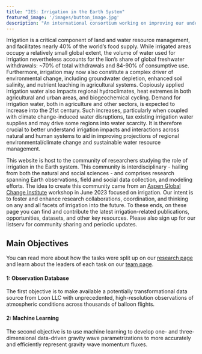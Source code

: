 ```yaml
---
title: "IES: Irrigation in the Earth System"
featured_image: '/images/button_image.jpg'
description: "An international consortium working on improving our understanding and representation of gravity waves"
---
```


Irrigation is a critical component of land and water resource management, and facilitates nearly 40% of the world’s food supply. While irrigated areas occupy a relatively small global extent, the volume of water used for irrigation nevertheless accounts for the lion’s share of global freshwater withdrawals: ~70% of total withdrawals and 84-90% of consumptive use. Furthermore, irrigation may now also constitute a complex driver of environmental change, including groundwater depletion, enhanced soil salinity, and nutrient leaching in agricultural systems. Copiously applied irrigation water also impacts regional hydroclimates, heat extremes in both agricultural and urban areas, and biogeochemical cycling. Demand for irrigation water, both in agriculture and other sectors, is expected to increase into the 21st century. Such increases, particularly when coupled with climate change-induced water disruptions, tax existing irrigation water supplies and may drive some regions into water scarcity. It is therefore crucial to better understand irrigation impacts and interactions across natural and human systems to aid in improving projections of regional environmental/climate change and sustainable water resource management.


This website is host to the community of researchers studying the role of irrigation in the Earth system. This community is interdisciplinary - hailing from both the natural and social sciences - and comprises research spanning Earth observations, field and social data collection, and modeling efforts. The idea to create this community came from an [Aspen Global Change Institute](https://www.agci.org/workshops/7014x0000002IxWAAU/irrigation-in-the-earth-system-priorities-for-data-modeling-and-cross-disciplinary-research) workshop in June 2023 focused on irrigation. Our intent is to foster and enhance research collaborations, coordination, and thinking on any and all facets of irrigation into the future. To these ends, on these page you can find and contribute the latest irrigation-related publications, opportunities, datasets, and other key resources. Please also sign up for our listserv for community sharing and periodic updates.

## Main Objectives
You can read more about how the tasks were split up on our [research page](https://irrigationresearch.github.io/background/) and learn about the leaders of each task on our [team page](https://irrigationresearch.github.io/team).

#### 1: Observation Database
The first objective is to make available a potentially transformational data source from Loon LLC with unprecedented, high-resolution observations of atmospheric conditions across thousands of balloon flights.

#### 2: Machine Learning
The second objective is to use machine learning to develop one- and three- dimensional data-driven gravity wave parametrizations to more accurately and efficiently represent gravity wave momentum fluxes.

